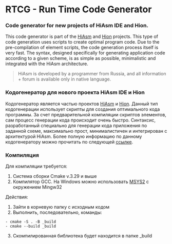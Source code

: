 # RTCG - Run Time Code Generator

### Code generator for new projects of HiAsm IDE and Hion.
This code generator is part of the [HiAsm](http://hiasm.com) and [Hion](https://hiasm.com/ide_online.html) projects.
This type of code generation uses scripts to create optimal program code. Due to the pre-compilation of element scripts, the code generation process itself is very fast. The syntax, designed specifically for generating application code according to a given scheme, is as simple as possible, minimalistic and integrated with the HiAsm architecture.
> HiAsm is developed by a programmer from Russia, and all information + forum is available only in native language.

### Кодогенератор для нового проекта HiAsm IDE и Hion
Кодогенератор является частью проектов [HiAsm](http://hiasm.com) и [Hion](https://hiasm.com/ide_online.html).
Данный тип кодогенерации использует скрипты для создания оптимального кода программы. За счет предварительной компиляции скриптов элементов, сам процесс генерации кода происходит очень быстро. Синтаксис, разработанный специально для генерации кода приложения по заданной схеме, максимально прост, минималистичен и интегрирован с архитектурой HiAsm.
Более полную информацию по данному кодогенератору можно прочитать по следующей [ссылке](https://forum.hiasm.com/wiki/5006).

### Компиляция

Для компиляции требуется:
1. Система сборки Cmake v.3.29 и выше
2. Компилятор GCC. На Windows можно использовать [MSYS2](https://www.msys2.org) с окружением Mingw32

Действия:
1. Зайти в корневую папку с исходным кодом
2. Выполнить, последовательно, команды:
```
- cmake -S . -B _build
- cmake --build _build
```
3. Скомпилированная библиотека будет находится в папке _build


